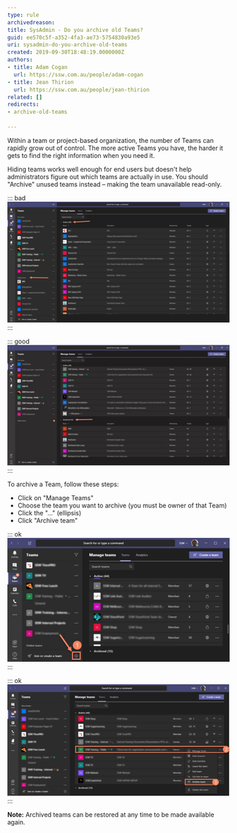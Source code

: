 ```yaml
---
type: rule
archivedreason: 
title: SysAdmin - Do you archive old Teams?
guid: ee570c5f-a352-4fa3-ae73-5754830a93e5
uri: sysadmin-do-you-archive-old-teams
created: 2019-09-30T18:48:19.0000000Z
authors:
- title: Adam Cogan
  url: https://ssw.com.au/people/adam-cogan
- title: Jean Thirion
  url: https://ssw.com.au/people/jean-thirion
related: []
redirects:
- archive-old-teams

---
```


Within a team or project-based organization, the number of Teams can rapidly grow out of control. The more active Teams you have, the harder it gets to find the right information when you need it.

<!--endintro-->

Hiding teams works well enough for end users but doesn't help administrators figure out which teams are actually in use. You should "Archive" unused teams instead – making the team unavailable read-only.

::: bad  
![Figure: Bad example - Lots of old and test teams](old-teams-bad.png)  
:::

::: good  
![Figure: Good example - Old teams are archived](old-teams-good.jpg)  
:::

To archive a Team, follow these steps:



* Click on "Manage Teams"
* Choose the team you want to archive (you must be owner of that Team)
* Click the "..." (ellipsis)
* Click "Archive team"


::: ok  
![Figure: Clicking "Manage Teams"](old-teams-how1.jpg)  
:::

::: ok  
![Figure: Clicking "Ellipsis" | "Archive Team"](old-teams-how2.png)  
:::

**Note:** Archived teams can be restored at any time to be made available again.

